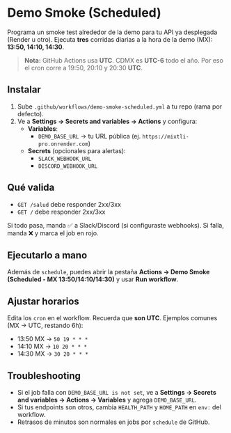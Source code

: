 # Demo Smoke (Scheduled)

Programa un smoke test alrededor de la demo para tu API ya desplegada (Render u otro).
Ejecuta **tres** corridas diarias a la hora de la demo (MX): **13:50, 14:10, 14:30**.

> **Nota:** GitHub Actions usa **UTC**. CDMX es **UTC-6** todo el año. Por eso el cron corre a 19:50, 20:10 y 20:30 **UTC**.

## Instalar
1. Sube `.github/workflows/demo-smoke-scheduled.yml` a tu repo (rama por defecto).
2. Ve a **Settings → Secrets and variables → Actions** y configura:
   - **Variables**:
     - `DEMO_BASE_URL` → tu URL pública (ej. `https://mixtli-pro.onrender.com`)
   - **Secrets** (opcionales para alertas):
     - `SLACK_WEBHOOK_URL`
     - `DISCORD_WEBHOOK_URL`

## Qué valida
- `GET /salud` debe responder 2xx/3xx
- `GET /` debe responder 2xx/3xx

Si todo pasa, manda ✅ a Slack/Discord (si configuraste webhooks). Si falla, manda ❌ y marca el job en rojo.

## Ejecutarlo a mano
Además de `schedule`, puedes abrir la pestaña **Actions → Demo Smoke (Scheduled - MX 13:50/14:10/14:30)** y usar **Run workflow**.

## Ajustar horarios
Edita los `cron` en el workflow. Recuerda que **son UTC**. Ejemplos comunes (MX → UTC, restando 6h):
- 13:50 MX → `50 19 * * *`
- 14:10 MX → `10 20 * * *`
- 14:30 MX → `30 20 * * *`

## Troubleshooting
- Si el job falla con `DEMO_BASE_URL is not set`, ve a **Settings → Secrets and variables → Actions → Variables** y agrega `DEMO_BASE_URL`.
- Si tus endpoints son otros, cambia `HEALTH_PATH` y `HOME_PATH` en `env:` del workflow.
- Retrasos de minutos son normales en jobs por `schedule` de GitHub.
